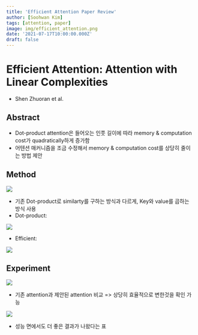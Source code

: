 ```yaml
---
title: 'Efficient Attention Paper Review'
author: [Soohwan Kim]
tags: [attention, paper]
image: img/efficient_attention.png
date: '2021-07-17T10:00:00.000Z'
draft: false
---
```

  
# Efficient Attention: Attention with Linear Complexities
  
- Shen Zhuoran et al. 

## Abstract
- Dot-product attention은 들어오는 인풋 길이에 따라 memory & computation cost가 quadratically하게 증가함
- 어텐션 매커니즘을 조금 수정해서 memory & computation cost를 상당히 줄이는 방법 제안

## Method
  
<img src="https://www.pragmatic.ml/content/images/2020/06/image-13.png">
  
- 기존 Dot-product로 similarty를 구하는 방식과 다르게, Key와 value를 곱하는 방식 사용
- Dot-product: 
  
<img src="https://user-images.githubusercontent.com/42150335/121996703-0da3ac80-cde4-11eb-9870-e710b6b13c53.png">
  
- Efficient: 
  
<img src="https://user-images.githubusercontent.com/42150335/121996782-2f9d2f00-cde4-11eb-8c73-823f775a42f7.png">


## Experiment
  
<img src="https://user-images.githubusercontent.com/42150335/121996832-4774b300-cde4-11eb-8050-b0f7e00f343d.png">
  
- 기존 attention과 제안된 attention 비교 => 상당히 효율적으로 변한것을 확인 가능
  
<img src="https://user-images.githubusercontent.com/42150335/121997009-90c50280-cde4-11eb-9387-4b4819fcb251.png">
  
- 성능 면에서도 더 좋은 결과가 나왔다는 표
